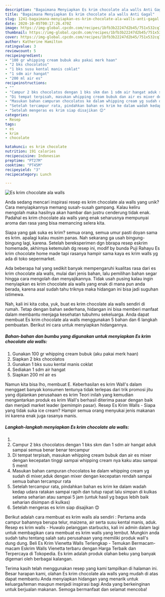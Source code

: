 ```yaml
---
description: "Bagaimana Menyiapkan Es krim chocolate ala walls Anti Gagal"
title: "Bagaimana Menyiapkan Es krim chocolate ala walls Anti Gagal"
slug: 1241-bagaimana-menyiapkan-es-krim-chocolate-ala-walls-anti-gagal
date: 2020-10-05T00:17:26.470Z
image: https://img-global.cpcdn.com/recipes/1bfb3b22247d2b45/751x532cq70/es-krim-chocolate-ala-walls-foto-resep-utama.jpg
thumbnail: https://img-global.cpcdn.com/recipes/1bfb3b22247d2b45/751x532cq70/es-krim-chocolate-ala-walls-foto-resep-utama.jpg
cover: https://img-global.cpcdn.com/recipes/1bfb3b22247d2b45/751x532cq70/es-krim-chocolate-ala-walls-foto-resep-utama.jpg
author: Katherine Hamilton
ratingvalue: 3
reviewcount: 5
recipeingredient:
- "100 gr whipping cream bubuk aku pakai merk haan"
- "2 bks chocolatos"
- "1 bks susu kental manis coklat"
- "1 sdm air hangat"
- "200 ml air es"
recipeinstructions:
- ""
- "Campur 2 bks chocolatos dengan 1 bks skm dan 1 sdm air hangat aduk sampai semua benar benar tercampur"
- "Di tempat terpisah, masukan whipping cream bubuk dan air es mixer dengan kecepatan tinggi sampai whipping cream nya kaku atau sampai 5 menit"
- "Masukan bahan campuran chocolatos ke dalam whipping cream yg sudah di mixer,aduk dengan mixer dengan kecepatan rendah sampai semua bahan tercampur rata"
- "Setelah tercampur rata, pindahkan bahan es krim ke dalam wadah kedap udara ratakan sampai rapih dan tutup rapat lalu simpan di kulkas selama seharian atau sampai 5 jam (untuk hasil yg bagus lebih baik seharian disimpan di kulkas)"
- "Setelah mengeras es krim siap disajikan 😊"
categories:
- Resep
tags:
- es
- krim
- chocolate

katakunci: es krim chocolate 
nutrition: 191 calories
recipecuisine: Indonesian
preptime: "PT27M"
cooktime: "PT45M"
recipeyield: "3"
recipecategory: Lunch

---
```



![Es krim chocolate ala walls](https://img-global.cpcdn.com/recipes/1bfb3b22247d2b45/751x532cq70/es-krim-chocolate-ala-walls-foto-resep-utama.jpg)

Anda sedang mencari inspirasi resep es krim chocolate ala walls yang unik? Cara menyiapkannya memang susah-susah gampang. Kalau keliru mengolah maka hasilnya akan hambar dan justru cenderung tidak enak. Padahal es krim chocolate ala walls yang enak seharusnya mempunyai aroma dan rasa yang bisa memancing selera kita.

Siapa yang gak suka es krim? semua orang, semua umur pasti doyan sama es krim. apalagi kalau musim panas. Nah sekarang ga usah bingung-bingung lagi, karena. Setelah bereksperimen dgn bbrapa resep eskrim homemade, akhirnya ketemulah dg resep ini, modif by bunda Puji Rahayu Es krim chocolate home made tapi rasanya hampir sama kaya es krim walls yg ada di toko sepermarket.

Ada beberapa hal yang sedikit banyak mempengaruhi kualitas rasa dari es krim chocolate ala walls, mulai dari jenis bahan, lalu pemilihan bahan segar hingga cara mengolah dan menyajikannya. Tidak usah pusing kalau ingin menyiapkan es krim chocolate ala walls yang enak di mana pun anda berada, karena asal sudah tahu triknya maka hidangan ini bisa jadi suguhan istimewa.


Nah, kali ini kita coba, yuk, buat es krim chocolate ala walls sendiri di rumah. Tetap dengan bahan sederhana, hidangan ini bisa memberi manfaat dalam membantu menjaga kesehatan tubuhmu sekeluarga. Anda dapat membuat Es krim chocolate ala walls menggunakan 5 bahan dan 6 langkah pembuatan. Berikut ini cara untuk menyiapkan hidangannya.

<!--inarticleads1-->

##### Bahan-bahan dan bumbu yang digunakan untuk menyiapkan Es krim chocolate ala walls:

1. Gunakan 100 gr whipping cream bubuk (aku pakai merk haan)
1. Siapkan 2 bks chocolatos
1. Gunakan 1 bks susu kental manis coklat
1. Sediakan 1 sdm air hangat
1. Siapkan 200 ml air es


Namun kita bisa lho, membuat E. Keberhasilan es krim Wall&#39;s dalam menggaet banyak konsumen tentunya tidak terlepas dari trik promosi jitu yang dijalankan perusahaan es krim Teori inilah yang kemudian mengantarkan produk es krim Wall&#39;s berhasil diterima pasar dengan baik dan menjadi market leader (pemimpin pasar). Resep Es Krim Walls - Siapa yang tidak suka ice cream? Hampir semua orang menyukai jenis makanan ini karena enak juga rasanya manis. 

<!--inarticleads2-->

##### Langkah-langkah menyiapkan Es krim chocolate ala walls:

1. 
1. Campur 2 bks chocolatos dengan 1 bks skm dan 1 sdm air hangat aduk sampai semua benar benar tercampur
1. Di tempat terpisah, masukan whipping cream bubuk dan air es mixer dengan kecepatan tinggi sampai whipping cream nya kaku atau sampai 5 menit
1. Masukan bahan campuran chocolatos ke dalam whipping cream yg sudah di mixer,aduk dengan mixer dengan kecepatan rendah sampai semua bahan tercampur rata
1. Setelah tercampur rata, pindahkan bahan es krim ke dalam wadah kedap udara ratakan sampai rapih dan tutup rapat lalu simpan di kulkas selama seharian atau sampai 5 jam (untuk hasil yg bagus lebih baik seharian disimpan di kulkas)
1. Setelah mengeras es krim siap disajikan 😊


Berikut adalah cara membuat es krim walls ala sendiri : Pertama anda campur bahannya berupa telur, maizena, air serta susu kental manis, aduk. Resep es krim walls - Huwalo pelanggan starbucks, kali ini admin dalam lagi untuk membagikan cara membuat es krim walls yang lembut. Mungkin anda sudah tahu tentang salah satu perusahaan yang memiliki produk wall&#39;s dung dung. Beli Es Krim Vienetta Walls Terlengkap - Temukan Bermacam-macam Eskrim Walls Vienetta terbaru dengan Harga Terbaik dan Terpercaya di Tokopedia. Es krim adalah produk olahan beku yang banyak digemari oleh berbagai kalangan. 

Terima kasih telah menggunakan resep yang kami tampilkan di halaman ini. Besar harapan kami, olahan Es krim chocolate ala walls yang mudah di atas dapat membantu Anda menyiapkan hidangan yang menarik untuk keluarga/teman maupun menjadi inspirasi bagi Anda yang berkeinginan untuk berjualan makanan. Semoga bermanfaat dan selamat mencoba!
